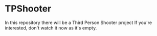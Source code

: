 # TPShooter
In this repository there will be a Third Person Shooter project
If you're interested, don't watch it now as it's empty.
